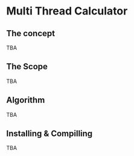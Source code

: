 # Multi Thread Calculator

## The concept
TBA
## The Scope
TBA
## Algorithm
TBA
## Installing & Compilling
TBA
